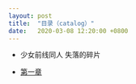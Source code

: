 ```yaml
---
layout: post
title:  "目录（catalog）"
date:   2020-03-08 12:20:00 +0800
---
```

- 少女前线同人 失落的碎片
 + [第一章][lostchips]


[lostchips]:http://http://cauchygu.cn/posts/%E5%A4%B1%E8%90%BD%E7%9A%84%E7%A2%8E%E7%89%87(1)/
